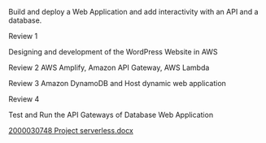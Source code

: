 
Build and deploy a Web Application and add interactivity with an API and a database.

Review 1

Designing and development of the WordPress Website in AWS

Review 2
AWS Amplify, Amazon API Gateway, AWS Lambda

Review 3
Amazon DynamoDB and Host dynamic web application

Review 4


Test and Run the API Gateways of Database Web Application

[2000030748 Project serverless.docx](https://github.com/Pothireddysusmitha14/serverless/files/11211222/2000030748.Project.serverless.docx)
